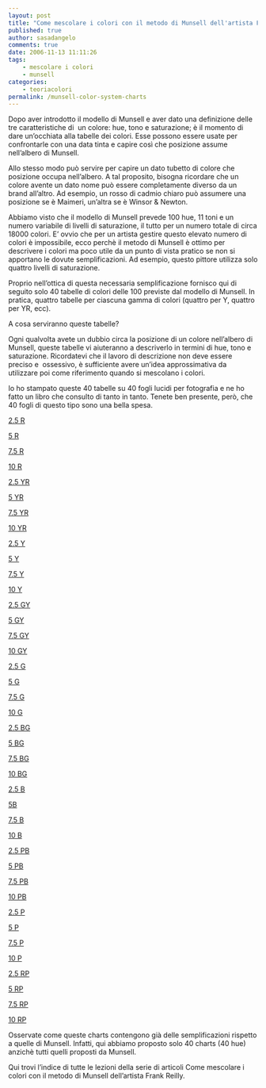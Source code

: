 ```yaml
---
layout: post
title: "Come mescolare i colori con il metodo di Munsell dell'artista Frank Reilly. Le tabelle dei colori."
published: true
author: sasadangelo
comments: true
date: 2006-11-13 11:11:26
tags:
    - mescolare i colori
    - munsell
categories:
    - teoriacolori
permalink: /munsell-color-system-charts
---
```




  Dopo aver introdotto il modello di Munsell e aver dato una definizione delle tre caratteristiche di  un colore: hue, tono e saturazione; è il momento di dare un&#8217;occhiata alla tabelle dei colori. Esse possono essere usate per confrontarle con una data tinta e capire così che posizione assume nell&#8217;albero di Munsell.



  Allo stesso modo può servire per capire un dato tubetto di colore che posizione occupa nell&#8217;albero. A tal proposito, bisogna ricordare che un colore avente un dato nome può essere completamente diverso da un brand all&#8217;altro. Ad esempio, un rosso di cadmio chiaro può assumere una posizione se è Maimeri, un&#8217;altra se è Winsor & Newton.



  Abbiamo visto che il modello di Munsell prevede 100 hue, 11 toni e un numero variabile di livelli di saturazione, il tutto per un numero totale di circa 18000 colori. E&#8217; ovvio che per un artista gestire questo elevato numero di colori è impossibile, ecco perchè il metodo di Munsell è ottimo per descrivere i colori ma poco utile da un punto di vista pratico se non si apportano le dovute semplificazioni. Ad esempio, questo pittore utilizza solo quattro livelli di saturazione.



  Proprio nell&#8217;ottica di questa necessaria semplificazione fornisco qui di seguito solo 40 tabelle di colori delle 100 previste dal modello di Munsell. In pratica, quattro tabelle per ciascuna gamma di colori (quattro per Y, quattro per YR, ecc).



  A cosa serviranno queste tabelle?



  Ogni qualvolta avete un dubbio circa la posizione di un colore nell&#8217;albero di Munsell, queste tabelle vi aiuteranno a descriverlo in termini di hue, tono e saturazione. Ricordatevi che il lavoro di descrizione non deve essere preciso e  ossessivo, è sufficiente avere un&#8217;idea approssimativa da utilizzare poi come riferimento quando si mescolano i colori.



  Io ho stampato queste 40 tabelle su 40 fogli lucidi per fotografia e ne ho fatto un libro che consulto di tanto in tanto. Tenete ben presente, però, che 40 fogli di questo tipo sono una bella spesa.


[2.5 R][1]

[5 R][2]

[7.5 R][3]

[10 R][4]

[2.5 YR][5]

[5 YR][6]

[7.5 YR][7]

[10 YR][8]

[2.5 Y][9]

[5 Y][10]

[7.5 Y][11]

[10 Y][12]

[2.5 GY][13]

[5 GY][14]

[7.5 GY][15]

[10 GY][16]

[2.5 G][17]

[5 G][18]

[7.5 G][19]

[10 G][20]

[2.5 BG][21]

[5 BG][22]

[7.5 BG][23]

[10 BG][24]

[2.5 B][25]

[5B][26]

[7.5 B][27]

[10 B][28]

[2.5 PB][29]

[5 PB][30]

[7.5 PB][31]

[10 PB][32]

[2.5 P][33]

[5 P][34]

[7.5 P][35]

[10 P][36]

[2.5 RP][37]

[5 RP][38]

[7.5 RP][39]

[10 RP][40]


  Osservate come queste charts contengono già delle semplificazioni rispetto a quelle di Munsell. Infatti, qui abbiamo proposto solo 40 charts (40 hue) anzichè tutti quelli proposti da Munsell.



  Qui trovi l&#8217;indice di tutte le lezioni della serie di articoli Come mescolare i colori con il metodo di Munsell dell&#8217;artista Frank Reilly.


 [1]: https://www.disegnoepittura.it/wp-content/uploads/munsell-2.5R.JPG
 [2]: https://www.disegnoepittura.it/wp-content/uploads/munsell-5R.JPG
 [3]: https://www.disegnoepittura.it/wp-content/uploads/munsell-7.5R.JPG
 [4]: https://www.disegnoepittura.it/wp-content/uploads/munsell-10R.JPG
 [5]: https://www.disegnoepittura.it/wp-content/uploads/munsell-2.5YR.JPG
 [6]: https://www.disegnoepittura.it/wp-content/uploads/munsell-5YR.JPG
 [7]: https://www.disegnoepittura.it/wp-content/uploads/munsell-7.5YR.JPG
 [8]: https://www.disegnoepittura.it/wp-content/uploads/munsell-10YR.JPG
 [9]: https://www.disegnoepittura.it/wp-content/uploads/munsell-2.5Y.JPG
 [10]: https://www.disegnoepittura.it/wp-content/uploads/munsell-5Y.JPG
 [11]: https://www.disegnoepittura.it/wp-content/uploads/munsell-7.5Y.JPG
 [12]: https://www.disegnoepittura.it/wp-content/uploads/munsell-10Y.JPG
 [13]: https://www.disegnoepittura.it/wp-content/uploads/munsell-2.5GY.JPG
 [14]: https://www.disegnoepittura.it/wp-content/uploads/munsell-5GY.JPG
 [15]: https://www.disegnoepittura.it/wp-content/uploads/munsell-7.5GY.JPG
 [16]: https://www.disegnoepittura.it/wp-content/uploads/munsell-10GY.JPG
 [17]: https://www.disegnoepittura.it/wp-content/uploads/munsell-2.5G.JPG
 [18]: https://www.disegnoepittura.it/wp-content/uploads/munsell-5G.JPG
 [19]: https://www.disegnoepittura.it/wp-content/uploads/munsell-7.5G.JPG
 [20]: https://www.disegnoepittura.it/wp-content/uploads/munsell-10G.JPG
 [21]: https://www.disegnoepittura.it/wp-content/uploads/munsell-2.5BG.JPG
 [22]: https://www.disegnoepittura.it/wp-content/uploads/munsell-5BG.JPG
 [23]: https://www.disegnoepittura.it/wp-content/uploads/munsell-7.5BG.JPG
 [24]: https://www.disegnoepittura.it/wp-content/uploads/munsell-10BG.JPG
 [25]: https://www.disegnoepittura.it/wp-content/uploads/munsell-2.5B.JPG
 [26]: https://www.disegnoepittura.it/wp-content/uploads/munsell-5B.JPG
 [27]: https://www.disegnoepittura.it/wp-content/uploads/munsell-7.5B.JPG
 [28]: https://www.disegnoepittura.it/wp-content/uploads/munsell-10B.JPG
 [29]: https://www.disegnoepittura.it/wp-content/uploads/munsell-2.5PB.JPG
 [30]: https://www.disegnoepittura.it/wp-content/uploads/munsell-5PB.JPG
 [31]: https://www.disegnoepittura.it/wp-content/uploads/munsell-7.5PB.JPG
 [32]: https://www.disegnoepittura.it/wp-content/uploads/munsell-10PB.JPG
 [33]: https://www.disegnoepittura.it/wp-content/uploads/munsell-2.5P.JPG
 [34]: https://www.disegnoepittura.it/wp-content/uploads/munsell-5P.JPG
 [35]: https://www.disegnoepittura.it/wp-content/uploads/munsell-7.5P.JPG
 [36]: https://www.disegnoepittura.it/wp-content/uploads/munsell-10P.JPG
 [37]: https://www.disegnoepittura.it/wp-content/uploads/munsell-2.5RP.JPG
 [38]: https://www.disegnoepittura.it/wp-content/uploads/munsell-5RP.JPG
 [39]: https://www.disegnoepittura.it/wp-content/uploads/munsell-7.5RP.JPG
 [40]: https://www.disegnoepittura.it/wp-content/uploads/munsell-10RP.JPG